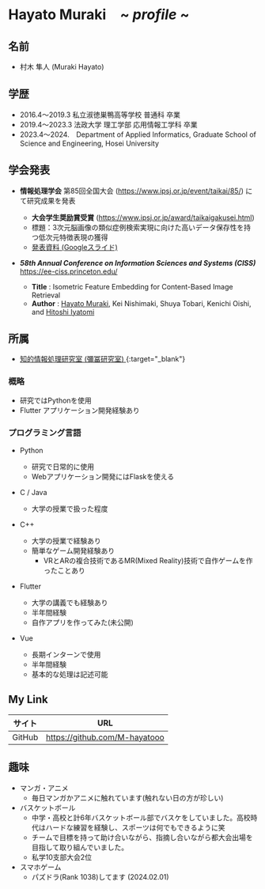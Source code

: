 <!--
**** is a ✨ _special_ ✨ repository because its `README.md` (this file) appears on your GitHub profile.

Here are some ideas to get you started:

- 🔭 I’m currently working on ...
- 🌱 I’m currently learning ...
- 👯 I’m looking to collaborate on ...
- 🤔 I’m looking for help with ...
- 💬 Ask me about ...
- 📫 How to reach me: ...
- 😄 Pronouns: ...
- ⚡ Fun fact: ...
-->

# Hayato Muraki　~ _profile_ ~
## 名前
- 村木 隼人 (Muraki Hayato)

## 学歴
 - 2016.4～2019.3 私立淑徳巣鴨高等学校 普通科 卒業
 - 2019.4～2023.3 法政大学 理工学部 応用情報工学科 卒業
 - 2023.4～2024.　Department of Applied Informatics, Graduate School of Science and Engineering, Hosei University

## 学会発表
- **情報処理学会** 第85回全国大会 (https://www.ipsj.or.jp/event/taikai/85/) にて研究成果を発表
  - **大会学生奨励賞受賞** (https://www.ipsj.or.jp/award/taikaigakusei.html)
  - 標題：3次元脳画像の類似症例検索実現に向けた高いデータ保存性を持つ低次元特徴表現の獲得
  - [発表資料 (Googleスライド)](https://docs.google.com/presentation/d/1wsYyl48yeAqdhn1Iu3QhayfB5NuBlttl0wLE5TTg8Gk/edit?usp=sharing)
  
  
    
 - ***58th Annual Conference on Information Sciences and Systems (CISS)*** https://ee-ciss.princeton.edu/
   - **Title** : Isometric Feature Embedding for Content-Based Image Retrieval
   - **Author** : [Hayato Muraki](https://github.com/M-hayatooo), Kei Nishimaki, Shuya Tobari, Kenichi Oishi, and [Hitoshi Iyatomi](https://iyatomi-lab.info) <br>


## 所属
- [知的情報処理研究室 (彌冨研究室) ](https://iyatomi-lab.info/){:target="_blank"}


### 概略
- 研究ではPythonを使用
- Flutter アプリケーション開発経験あり
  
### プログラミング言語
- Python
  - 研究で日常的に使用
  - Webアプリケーション開発にはFlaskを使える
  
- C / Java
    - 大学の授業で扱った程度

- C++ 
  - 大学の授業で経験あり
  - 簡単なゲーム開発経験あり
    - VRとARの複合技術であるMR(Mixed Reality)技術で自作ゲームを作ったことあり     

- Flutter
    - 大学の講義でも経験あり
    - 半年間経験
    - 自作アプリを作ってみた(未公開)

- Vue
    - 長期インターンで使用
    - 半年間経験
    - 基本的な処理は記述可能
    


## My Link
| サイト| URL | 
| -------- | -------- | 
| GitHub     | https://github.com/M-hayatooo     | 


## 趣味
- マンガ・アニメ
  - 毎日マンガかアニメに触れています(触れない日の方が珍しい)
- バスケットボール
  - 中学・高校と計6年バスケットボール部でバスケをしていました。高校時代はハードな練習を経験し、スポーツは何でもできるように笑
  - チームで目標を持って助け合いながら、指摘し合いながら都大会出場を目指して取り組んでいました。
  - 私学10支部大会2位
- スマホゲーム
  - パズドラ(Rank 1038)してます (2024.02.01)
